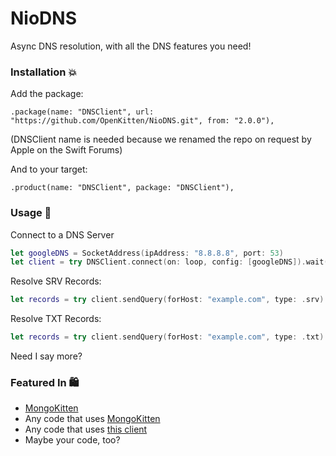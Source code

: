 # NioDNS

Async DNS resolution, with all the DNS features you need!

### Installation 💥

Add the package:

`.package(name: "DNSClient", url: "https://github.com/OpenKitten/NioDNS.git", from: "2.0.0"),`

(DNSClient name is needed because we renamed the repo on request by Apple on the Swift Forums)

And to your target:

`.product(name: "DNSClient", package: "DNSClient"),`

### Usage 🤯

Connect to a DNS Server
```swift
let googleDNS = SocketAddress(ipAddress: "8.8.8.8", port: 53)
let client = try DNSClient.connect(on: loop, config: [googleDNS]).wait()
```

Resolve SRV Records:

```swift
let records = try client.sendQuery(forHost: "example.com", type: .srv).wait()
```

Resolve TXT Records:

```swift
let records = try client.sendQuery(forHost: "example.com", type: .txt).wait()
```

Need I say more?

### Featured In 🛍

- [MongoKitten](https://github.com/openkitten/mongokitten)
- Any code that uses [MongoKitten](https://github.com/openkitten/mongokitten)
- Any code that uses [this client](https://github.com/OpenKitten/NioDNS)
- Maybe your code, too?
